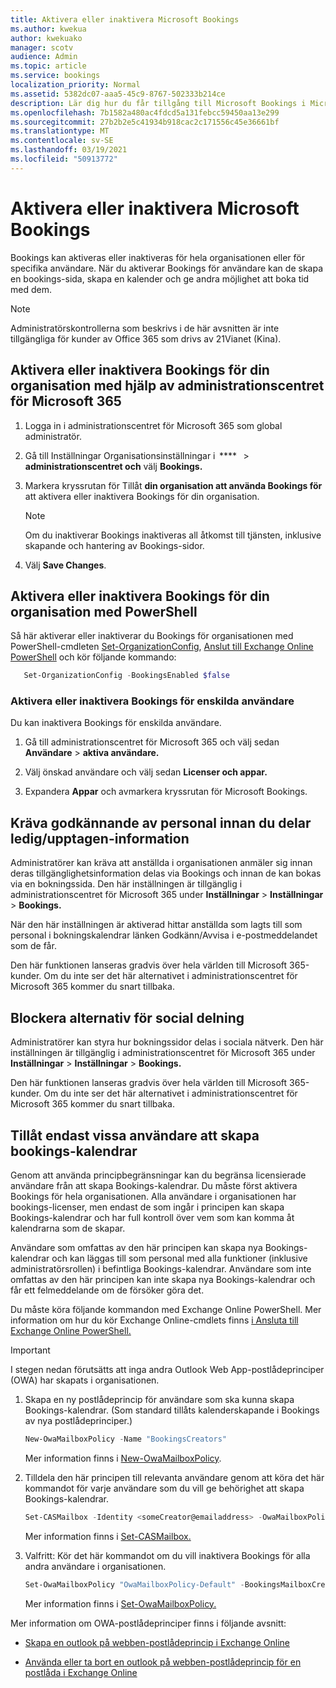 ```yaml
---
title: Aktivera eller inaktivera Microsoft Bookings
ms.author: kwekua
author: kwekuako
manager: scotv
audience: Admin
ms.topic: article
ms.service: bookings
localization_priority: Normal
ms.assetid: 5382dc07-aaa5-45c9-8767-502333b214ce
description: Lär dig hur du får tillgång till Microsoft Bookings i Microsoft 365.
ms.openlocfilehash: 7b1582a480ac4fdcd5a131febcc59450aa13e299
ms.sourcegitcommit: 27b2b2e5c41934b918cac2c171556c45e36661bf
ms.translationtype: MT
ms.contentlocale: sv-SE
ms.lasthandoff: 03/19/2021
ms.locfileid: "50913772"
---
```

# <a name="turn-microsoft-bookings-on-or-off"></a>Aktivera eller inaktivera Microsoft Bookings

Bookings kan aktiveras eller inaktiveras för hela organisationen eller för specifika användare. När du aktiverar Bookings för användare kan de skapa en bookings-sida, skapa en kalender och ge andra möjlighet att boka tid med dem.

> [!NOTE]
> Administratörskontrollerna som beskrivs i de här avsnitten är inte tillgängliga för kunder av Office 365 som drivs av 21Vianet (Kina).

## <a name="turn-bookings-on-or-off-for-your-organization-using-the-microsoft-365-admin-center"></a>Aktivera eller inaktivera Bookings för din organisation med hjälp av administrationscentret för Microsoft 365

1. Logga in i administrationscentret för Microsoft 365 som global administratör.

2. Gå till Inställningar Organisationsinställningar i  ****   \> **administrationscentret och** välj **Bookings.**

3. Markera kryssrutan för Tillåt **din organisation att använda Bookings för** att aktivera eller inaktivera Bookings för din organisation.

   > [!NOTE]
   > Om du inaktiverar Bookings inaktiveras all åtkomst till tjänsten, inklusive skapande och hantering av Bookings-sidor.

4. Välj **Save Changes**.

## <a name="turn-bookings-on-or-off-for-your-organization-using-powershell"></a>Aktivera eller inaktivera Bookings för din organisation med PowerShell

Så här aktiverar eller inaktiverar du Bookings för organisationen med PowerShell-cmdleten [Set-OrganizationConfig](/powershell/module/exchange/set-organizationconfig), [Anslut till Exchange Online PowerShell](/powershell/exchange/connect-to-exchange-online-powershell) och kör följande kommando:

```PowerShell
   Set-OrganizationConfig -BookingsEnabled $false
```

### <a name="turn-bookings-on-or-off-for-individual-users"></a>Aktivera eller inaktivera Bookings för enskilda användare

Du kan inaktivera Bookings för enskilda användare.

1. Gå till administrationscentret för Microsoft 365 och välj sedan **Användare** \> **aktiva användare.**

1. Välj önskad användare och välj sedan **Licenser och appar.**

1. Expandera **Appar** och avmarkera kryssrutan för Microsoft Bookings.

## <a name="require-staff-approvals-before-sharing-freebusy-information"></a>Kräva godkännande av personal innan du delar ledig/upptagen-information

Administratörer kan kräva att anställda i organisationen anmäler sig innan deras tillgänglighetsinformation delas via Bookings och innan de kan bokas via en bokningssida. Den här inställningen är tillgänglig i administrationscentret för Microsoft 365 under **Inställningar** \> **Inställningar** \> **Bookings.**

När den här inställningen är aktiverad hittar anställda som lagts till som personal i bokningskalendrar länken Godkänn/Avvisa i e-postmeddelandet som de får.

Den här funktionen lanseras gradvis över hela världen till Microsoft 365-kunder. Om du inte ser det här alternativet i administrationscentret för Microsoft 365 kommer du snart tillbaka.

## <a name="block-social-sharing-options"></a>Blockera alternativ för social delning

Administratörer kan styra hur bokningssidor delas i sociala nätverk. Den här inställningen är tillgänglig i administrationscentret för Microsoft 365 under **Inställningar** \> **Inställningar** \> **Bookings.**

Den här funktionen lanseras gradvis över hela världen till Microsoft 365-kunder. Om du inte ser det här alternativet i administrationscentret för Microsoft 365 kommer du snart tillbaka.

## <a name="allow-only-selected-users-to-create-bookings-calendars"></a>Tillåt endast vissa användare att skapa bookings-kalendrar

Genom att använda principbegränsningar kan du begränsa licensierade användare från att skapa Bookings-kalendrar. Du måste först aktivera Bookings för hela organisationen. Alla användare i organisationen har bookings-licenser, men endast de som ingår i principen kan skapa Bookings-kalendrar och har full kontroll över vem som kan komma åt kalendrarna som de skapar.

Användare som omfattas av den här principen kan skapa nya Bookings-kalendrar och kan läggas till som personal med alla funktioner (inklusive administratörsrollen) i befintliga Bookings-kalendrar. Användare som inte omfattas av den här principen kan inte skapa nya Bookings-kalendrar och får ett felmeddelande om de försöker göra det.

Du måste köra följande kommandon med Exchange Online PowerShell. Mer information om hur du kör Exchange Online-cmdlets finns [i Ansluta till Exchange Online PowerShell.](/powershell/exchange/connect-to-exchange-online-powershell)

> [!IMPORTANT]
> I stegen nedan förutsätts att inga andra Outlook Web App-postlådeprinciper (OWA) har skapats i organisationen.

1. Skapa en ny postlådeprincip för användare som ska kunna skapa Bookings-kalendrar. (Som standard tillåts kalenderskapande i Bookings av nya postlådeprinciper.)

   ```PowerShell
   New-OwaMailboxPolicy -Name "BookingsCreators"
   ```

   Mer information finns i [New-OwaMailboxPolicy](/powershell/module/exchange/new-owamailboxpolicy).

2. Tilldela den här principen till relevanta användare genom att köra det här kommandot för varje användare som du vill ge behörighet att skapa Bookings-kalendrar.

   ```PowerShell
   Set-CASMailbox -Identity <someCreator@emailaddress> -OwaMailboxPolicy "BookingsCreators"
   ```

   Mer information finns i [Set-CASMailbox.](/powershell/module/exchange/set-casmailbox)

3. Valfritt: Kör det här kommandot om du vill inaktivera Bookings för alla andra användare i organisationen.

   ```PowerShell
   Set-OwaMailboxPolicy "OwaMailboxPolicy-Default" -BookingsMailboxCreationEnabled:$false
   ```

   Mer information finns i [Set-OwaMailboxPolicy.](/powershell/module/exchange/set-owamailboxpolicy)

Mer information om OWA-postlådeprinciper finns i följande avsnitt:

- [Skapa en outlook på webben-postlådeprincip i Exchange Online](/exchange/clients-and-mobile-in-exchange-online/outlook-on-the-web/create-outlook-web-app-mailbox-policy)

- [Använda eller ta bort en outlook på webben-postlådeprincip för en postlåda i Exchange Online](/exchange/clients-and-mobile-in-exchange-online/outlook-on-the-web/create-outlook-web-app-mailbox-policy)